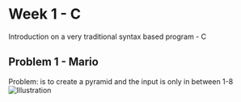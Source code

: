 # Week 1 - C
Introduction on a very traditional syntax based program - C

## Problem 1 - Mario
Problem: is to create a pyramid and the input is only in between 1-8
![Illustration](https://s3-us-west-2.amazonaws.com/secure.notion-static.com/3a6f7ae7-42f4-41db-8efd-327f98158ba8/Untitled.png)
